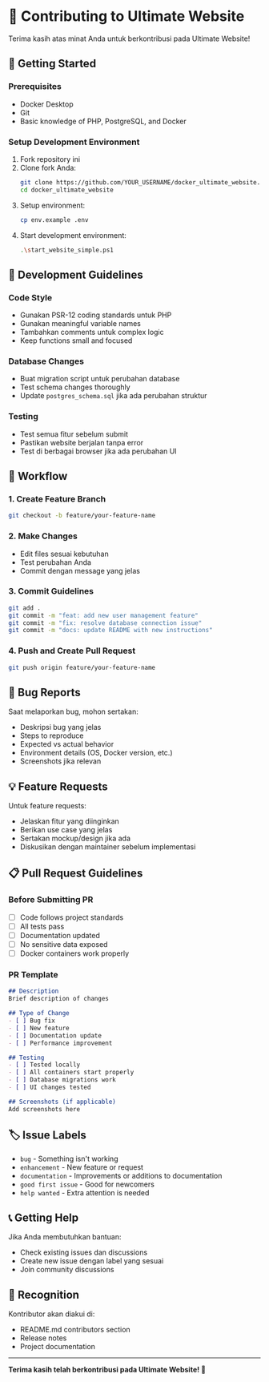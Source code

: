 # 🤝 Contributing to Ultimate Website

Terima kasih atas minat Anda untuk berkontribusi pada Ultimate Website! 

## 🚀 Getting Started

### Prerequisites
- Docker Desktop
- Git
- Basic knowledge of PHP, PostgreSQL, and Docker

### Setup Development Environment
1. Fork repository ini
2. Clone fork Anda:
   ```bash
   git clone https://github.com/YOUR_USERNAME/docker_ultimate_website.git
   cd docker_ultimate_website
   ```
3. Setup environment:
   ```bash
   cp env.example .env
   ```
4. Start development environment:
   ```bash
   .\start_website_simple.ps1
   ```

## 📝 Development Guidelines

### Code Style
- Gunakan PSR-12 coding standards untuk PHP
- Gunakan meaningful variable names
- Tambahkan comments untuk complex logic
- Keep functions small and focused

### Database Changes
- Buat migration script untuk perubahan database
- Test schema changes thoroughly
- Update `postgres_schema.sql` jika ada perubahan struktur

### Testing
- Test semua fitur sebelum submit
- Pastikan website berjalan tanpa error
- Test di berbagai browser jika ada perubahan UI

## 🔄 Workflow

### 1. Create Feature Branch
```bash
git checkout -b feature/your-feature-name
```

### 2. Make Changes
- Edit files sesuai kebutuhan
- Test perubahan Anda
- Commit dengan message yang jelas

### 3. Commit Guidelines
```bash
git add .
git commit -m "feat: add new user management feature"
git commit -m "fix: resolve database connection issue"
git commit -m "docs: update README with new instructions"
```

### 4. Push and Create Pull Request
```bash
git push origin feature/your-feature-name
```

## 🐛 Bug Reports

Saat melaporkan bug, mohon sertakan:
- Deskripsi bug yang jelas
- Steps to reproduce
- Expected vs actual behavior
- Environment details (OS, Docker version, etc.)
- Screenshots jika relevan

## 💡 Feature Requests

Untuk feature requests:
- Jelaskan fitur yang diinginkan
- Berikan use case yang jelas
- Sertakan mockup/design jika ada
- Diskusikan dengan maintainer sebelum implementasi

## 📋 Pull Request Guidelines

### Before Submitting PR
- [ ] Code follows project standards
- [ ] All tests pass
- [ ] Documentation updated
- [ ] No sensitive data exposed
- [ ] Docker containers work properly

### PR Template
```markdown
## Description
Brief description of changes

## Type of Change
- [ ] Bug fix
- [ ] New feature
- [ ] Documentation update
- [ ] Performance improvement

## Testing
- [ ] Tested locally
- [ ] All containers start properly
- [ ] Database migrations work
- [ ] UI changes tested

## Screenshots (if applicable)
Add screenshots here
```

## 🏷️ Issue Labels

- `bug` - Something isn't working
- `enhancement` - New feature or request
- `documentation` - Improvements or additions to documentation
- `good first issue` - Good for newcomers
- `help wanted` - Extra attention is needed

## 📞 Getting Help

Jika Anda membutuhkan bantuan:
- Check existing issues dan discussions
- Create new issue dengan label yang sesuai
- Join community discussions

## 🎉 Recognition

Kontributor akan diakui di:
- README.md contributors section
- Release notes
- Project documentation

---

**Terima kasih telah berkontribusi pada Ultimate Website! 🚀**
